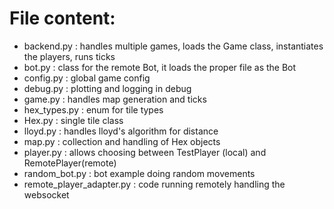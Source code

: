 # File content:

 - backend.py : handles multiple games, loads the Game class, instantiates the players, runs ticks
 - bot.py : class for the remote Bot, it loads the proper file as the Bot
 - config.py : global game config
 - debug.py : plotting and logging in debug
 - game.py : handles map generation and ticks
 - hex_types.py : enum for tile types
 - Hex.py : single tile class
 - lloyd.py : handles lloyd's algorithm for distance
 - map.py : collection and handling of Hex objects
 - player.py : allows choosing between TestPlayer (local) and RemotePlayer(remote)
 - random_bot.py : bot example doing random movements
 - remote_player_adapter.py : code running remotely handling the websocket

